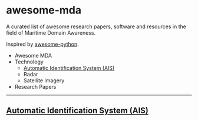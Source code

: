 # awesome-mda
A curated list of awesome research papers, software and resources in the field of Maritime Domain Awareness.

Inspired by [awesome-python](https://github.com/vinta/awesome-python).

* Awesome MDA
 * Technology
   * [Automatic Identification System (AIS)](https://github.com/mnitin73/awesome-mda#automatic-identification-system)
   * Radar
   * Satellite Imagery
 * Research Papers

---
## [Automatic Identification System (AIS)](#automatic-identification-system)
